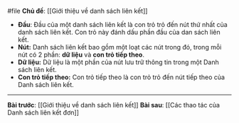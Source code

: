 #file **Chủ đề**: [[Giới thiệu về danh sách liên kết]]

- **Đầu**: Đầu của một danh sách liên kết là con trỏ trỏ đến nút thứ nhất của danh sách liên kết. Con trỏ này đánh dấu phần đầu của dan sách liên kết.
- **Nút:** Danh sách liên kết bao gồm một loạt các nút trong đó, trong mỗi nút có 2 phần: **dữ liệu** và **con trỏ tiếp theo**.
- **Dữ liệu:** Dữ liệu là một phần của nút lưu trữ thông tin trong một Danh sách liên kết.
- **Con trỏ tiếp theo:** Con trỏ tiếp theo là con trỏ trỏ đến nút tiếp theo của Danh sách liên kết.

---
**Bài trước**: [[Giới thiệu về danh sách liên kết]]
**Bài sau**: [[Các thao tác của Danh sách liên kết đơn]]